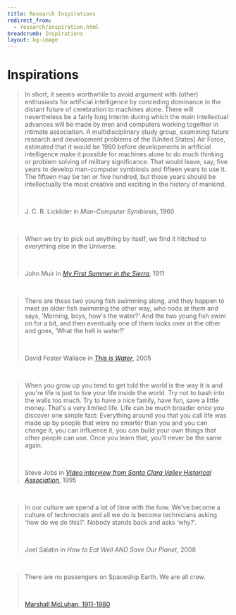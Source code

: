 ```yaml
---
title: Research Inspirations
redirect_from:
  - research/inspiration.html
breadcrumb: Inspirations
layout: bg-image
---
```

# Inspirations

<div class="card" id="dhhblock">
   <div class="card-body">
	<blockquote class="blockquote">
	<p>
		<i class="fas fa-quote-left fa-2x fa-pull-left fa-border"></i>
		In short, it seems worthwhile to avoid argument with (other) enthusiasts
		for artificial intelligence by conceding dominance in the distant future
		of cerebration to machines alone.  
		There will nevertheless be a fairly long interim during which the main
		intellectual advances will be made by men and computers working together
		in intimate association.
		A multidisciplinary study group, examining future research and development
		problems of the [United States] Air Force, estimated that it would be 1980
		before developments in artificial intelligence make it possible for machines
		alone to do much thinking or problem solving of military significance.
		That would leave, say, five years to develop man-computer symbiosis
		and fifteen years to use it.
		The fifteen may be ten or five hundred, but those years should
		be intellectually the most creative and exciting in the history of mankind.
	</p>
	<p>&nbsp;</p>
  	<footer class="blockquote-footer">J. C. R. Licklider in
		<cite title="Man-Computer Symbiosis">Man-Computer Symbiosis</cite>, 1960
	</footer>
	</blockquote>
    </div>
</div>

<p>&nbsp;</p>

<div class="card" id="dhhblock">
   <div class="card-body">
	<blockquote class="blockquote">
	<p>
		<i class="fas fa-quote-left fa-2x fa-pull-left fa-border"></i>
		When we try to pick out anything by itself,
		we find it hitched to everything else in the Universe.
	</p>
	<p>&nbsp;</p>
  	<footer class="blockquote-footer">John Muir in <cite title="My First Summer in the Sierra"><a href="http://vault.sierraclub.org/john_muir_exhibit/writings/misquotes.aspx">My First Summer in the Sierra</a></cite>, 1911
	</footer>
	</blockquote>
    </div>
</div>

<p>&nbsp;</p>

<div class="card">
   <div class="card-body">
	<blockquote class="blockquote">
	<p>
		<i class="fas fa-quote-left fa-2x fa-pull-left fa-border"></i>
		There are these two young fish swimming along,
		and they happen to meet an older fish swimming the other way,
		who nods at them and says, &lsquo;Morning, boys, how's the water?&rsquo;
		And the two young fish swim on for a bit,
		and then eventually one of them looks over at the other and goes,
		&lsquo;What the hell is water?&rsquo;
	</p>
	<p>&nbsp;</p>
  	<footer class="blockquote-footer">David Foster Wallace in
	<cite title="This is Water"><a href="https://en.wikipedia.org/wiki/This_Is_Water">This is Water</a></cite>, 2005
	</footer>
	</blockquote>
    </div>
</div>

<p>&nbsp;</p>

<div class="card">
   <div class="card-body">
	<blockquote class="blockquote">
	<p>
		<i class="fas fa-quote-left fa-2x fa-pull-left fa-border"></i>
		When you grow up you tend to get told the world is the way it is
		and you're life is just to live your life inside the world.
		Try not to bash into the walls too much.
		Try to have a nice family, have fun, save a little money.
		That's a very limited life.
		Life can be much broader once you discover one simple fact:
		Everything around you that you call life was made up by people
		that were no smarter than you and you can change it,
		you can influence it, you can build your own things that other
		people can use.
		Once you learn that, you'll never be the same again.
	</p>
	<p>&nbsp;</p>
  	<footer class="blockquote-footer">Steve Jobs in <cite title="Video interview from Santa Clara Valley Historical Association"><a href="https://www.youtube.com/watch?v=kYfNvmF0Bqw">Video interview from Santa Clara Valley Historical Association</a></cite>, 1995
	</footer>
	</blockquote>
    </div>
</div>

<p>&nbsp;</p>

<div class="card">
   <div class="card-body">
	<blockquote class="blockquote">
	<p>
		<i class="fas fa-quote-left fa-2x fa-pull-left fa-border"></i>
		In our culture we spend a lot of time with the how.
		We've become a culture of technocrats and all we do is become technicians
		asking &lsquo;how do we do this?&rsquo;.
		Nobody stands back and asks &lsquo;why?&rsquo;.
	</p>
	<p>&nbsp;</p>
  	<footer class="blockquote-footer">Joel Salatin in <cite title="How to Eat Well AND Save Our Planet">How to Eat Well AND Save Our Planet</cite>, 2008
	</footer>
	</blockquote>
    </div>
</div>

<p>&nbsp;</p>

<div class="card">
   <div class="card-body">
	<blockquote class="blockquote">
	<p>
		<i class="fas fa-quote-left fa-2x fa-pull-left fa-border"></i>
		There are no passengers on Spaceship Earth. We are all crew.
	</p>
	<p>&nbsp;</p>
  	<footer class="blockquote-footer"><a href="https://en.wikiquote.org/wiki/Marshall_McLuhan">Marshall McLuhan, 1911-1980</a>
	</footer>
	</blockquote>
    </div>
</div>
